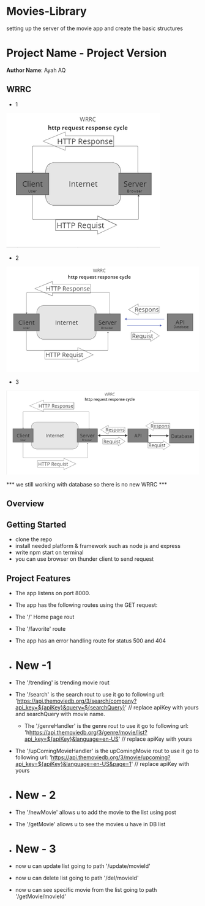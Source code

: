 # Movies-Library

setting up the server of the movie app and create the basic structures

# Project Name - Project Version 

**Author Name**: Ayah AQ

## WRRC

- 1

![Alt text](Img/WRRC.png)
- 2

![Alt text](Img/API%20wrrc.png )
- 3

![Alt text](Img/DB%20WRRC.png)


*** we still working with database so there is no new WRRC ***
## Overview

## Getting Started

- clone the repo
- install needed platform & framework such as node js and express
- write npm start on terminal
- you can use browser on thunder client to send request

## Project Features

- The app listens on port 8000.

- The app has the following routes using the GET request:

- The '/' Home page rout
- The '/favorite' route
- The app has an error handling route for status 500 and 404

- # New -1

- The '/trending' is trending movie rout
- The '/search' is the search rout to use it go to following url: 'https://api.themoviedb.org/3/search/company?api_key=${apiKey}&query=${searchQuery}' // replace apiKey with yours and searchQuery with movie name.
  - The '/genreHandler' is the genre rout to use it go to following url: 'h<https://api.themoviedb.org/3/genre/movie/list?api_key=${apiKey}&language=en-US>' // replace apiKey with yours
- The '/upComingMovieHandler' is the upComingMovie rout to use it go to following url: 'https://api.themoviedb.org/3/movie/upcoming?api_key=${apiKey}&language=en-US&page=1' // replace apiKey with yours

- # New - 2
- The '/newMovie' allows u to add the movie to the list using post
-  The '/getMovie' allows u to see the movies u have in DB list

- # New - 3
- now u can update list going to path '/update/movieId'
- now u can delete list going to path '/del/movieId'
- now u can see specific movie from the list going to path '/getMovie/movieId'

